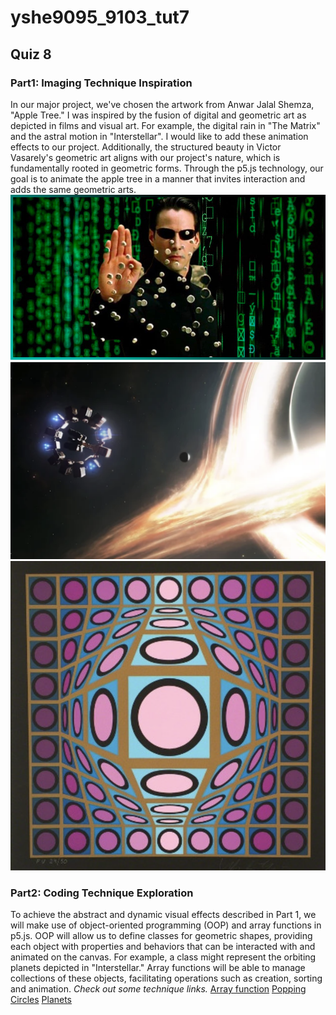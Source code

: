 # yshe9095_9103_tut7
## Quiz 8 
### Part1: Imaging Technique Inspiration
In our major project, we've chosen the artwork from Anwar Jalal Shemza, "Apple Tree." I was inspired by the fusion of digital and geometric art as depicted in films and visual art. For example, the  digital rain in "The Matrix" and the astral motion in "Interstellar". I would like to add these animation effects to our project. Additionally, the structured beauty in Victor Vasarely's geometric art aligns with our project's nature, which is fundamentally rooted in geometric forms. Through the p5.js technology, our goal is to animate the apple tree in a manner that invites interaction and adds the same geometric arts.
![Inspiration from The Matrix](assets/The_Matrix.jpeg)
![Inspiration from Interstellar](assets/Interstellar.png)
![Inspiration from Victor Vasarely](assets/Victor_Vasarely.png)
### Part2: Coding Technique Exploration
To achieve the abstract and dynamic visual effects described in Part 1, we will make use of object-oriented programming (OOP) and array functions in p5.js. OOP will allow us to define classes for geometric shapes, providing each object with properties and behaviors that can be interacted with and animated on the canvas. For example, a class might represent the orbiting planets depicted in "Interstellar." Array functions will be able to manage collections of these objects, facilitating operations such as creation, sorting and animation.
*Check out some technique links.*
[Array function](https://happycoding.io/tutorials/p5js/array-functions)
[Popping Circles](https://happycoding.io/tutorials/p5js/creating-classes/popping-circles)
[Planets](https://happycoding.io/tutorials/p5js/creating-classes/planets)